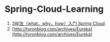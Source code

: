 # Spring-Cloud-Learning
1. [3W法（what，why，how）入门 Spring Cloud](http://tyronblog.com/archives/Spring%20Cloud-1)
2. [http://tyronblog.com/archives/Eureka](http://tyronblog.com/archives/Eureka)


